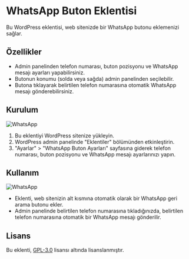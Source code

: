 # WhatsApp Buton Eklentisi

Bu WordPress eklentisi, web sitenizde bir WhatsApp butonu eklemenizi sağlar.

## Özellikler

- Admin panelinden telefon numarası, buton pozisyonu ve WhatsApp mesajı ayarları yapabilirsiniz.
- Butonun konumu (solda veya sağda) admin panelinden seçilebilir.
- Butona tıklayarak belirtilen telefon numarasına otomatik WhatsApp mesajı gönderebilirsiniz.

## Kurulum
![WhatsApp]([resim_url](https://i.hizliresim.com/lntw2dx.png))


1. Bu eklentiyi WordPress sitenize yükleyin.
2. WordPress admin panelinde "Eklentiler" bölümünden etkinleştirin.
3. "Ayarlar" > "WhatsApp Buton Ayarları" sayfasına giderek telefon numarası, buton pozisyonu ve WhatsApp mesajı ayarlarınızı yapın.

## Kullanım
![WhatsApp]([resim_url](https://i.hizliresim.com/gr12wgf.png))
- Eklenti, web sitenizin alt kısmına otomatik olarak bir WhatsApp geri arama butonu ekler.
- Admin panelinde belirtilen telefon numarasına tıkladığınızda, belirtilen telefon numarasına otomatik bir WhatsApp mesajı gönderilir.

## Lisans

Bu eklenti, [GPL-3.0](https://www.gnu.org/licenses/gpl-3.0.html) lisansı altında lisanslanmıştır.
